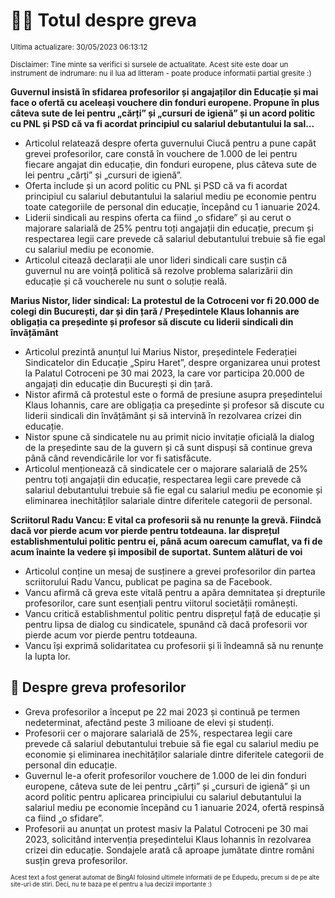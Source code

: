 # 👩‍🏫 Totul despre greva
<sub>Ultima actualizare: 30/05/2023 06:13:12</sub>

<sub>Disclaimer: Tine minte sa verifici si sursele de actualitate. Acest site este doar un instrument de indrumare: nu il lua ad litteram - poate produce informatii partial gresite :)</sub>

**Guvernul insistă în sfidarea profesorilor și angajaților din Educație și mai face o ofertă cu aceleași vouchere din fonduri europene. Propune în plus câteva sute de lei pentru „cărți” și „cursuri de igienă” și un acord politic cu PNL și PSD că va fi acordat principiul cu salariul debutantului la sal...**
- Articolul relatează despre oferta guvernului Ciucă pentru a pune capăt grevei profesorilor, care constă în vouchere de 1.000 de lei pentru fiecare angajat din educație, din fonduri europene, plus câteva sute de lei pentru „cărți” și „cursuri de igienă”.
- Oferta include și un acord politic cu PNL și PSD că va fi acordat principiul cu salariul debutantului la salariul mediu pe economie pentru toate categoriile de personal din educație, începând cu 1 ianuarie 2024.
- Liderii sindicali au respins oferta ca fiind „o sfidare” și au cerut o majorare salarială de 25% pentru toți angajații din educație, precum și respectarea legii care prevede că salariul debutantului trebuie să fie egal cu salariul mediu pe economie.
- Articolul citează declarații ale unor lideri sindicali care susțin că guvernul nu are voință politică să rezolve problema salarizării din educație și că voucherele nu sunt o soluție reală.

**Marius Nistor, lider sindical: La protestul de la Cotroceni vor fi 20.000 de colegi din București, dar și din țară / Președintele Klaus Iohannis are obligația ca președinte și profesor să discute cu liderii sindicali din învățământ**
- Articolul prezintă anunțul lui Marius Nistor, președintele Federației Sindicatelor din Educație „Spiru Haret”, despre organizarea unui protest la Palatul Cotroceni pe 30 mai 2023, la care vor participa 20.000 de angajați din educație din București și din țară.
- Nistor afirmă că protestul este o formă de presiune asupra președintelui Klaus Iohannis, care are obligația ca președinte și profesor să discute cu liderii sindicali din învățământ și să intervină în rezolvarea crizei din educație.
- Nistor spune că sindicatele nu au primit nicio invitație oficială la dialog de la președinte sau de la guvern și că sunt dispuși să continue greva până când revendicările lor vor fi satisfăcute.
- Articolul menționează că sindicatele cer o majorare salarială de 25% pentru toți angajații din educație, respectarea legii care prevede că salariul debutantului trebuie să fie egal cu salariul mediu pe economie și eliminarea inechităților salariale dintre diferitele categorii de personal.

**Scriitorul Radu Vancu: E vital ca profesorii să nu renunțe la grevă. Fiindcă dacă vor pierde acum vor pierde pentru totdeauna. Iar disprețul establishmentului politic pentru ei, până acum oarecum camuflat, va fi de acum înainte la vedere și imposibil de suportat. Suntem alături de voi**
- Articolul conține un mesaj de susținere a grevei profesorilor din partea scriitorului Radu Vancu, publicat pe pagina sa de Facebook.
- Vancu afirmă că greva este vitală pentru a apăra demnitatea și drepturile profesorilor, care sunt esențiali pentru viitorul societății românești.
- Vancu critică establishmentul politic pentru disprețul față de educație și pentru lipsa de dialog cu sindicatele, spunând că dacă profesorii vor pierde acum vor pierde pentru totdeauna.
- Vancu își exprimă solidaritatea cu profesorii și îi îndeamnă să nu renunțe la lupta lor.

## 🏫 Despre greva profesorilor
- Greva profesorilor a început pe 22 mai 2023 și continuă pe termen nedeterminat, afectând peste 3 milioane de elevi și studenți.
- Profesorii cer o majorare salarială de 25%, respectarea legii care prevede că salariul debutantului trebuie să fie egal cu salariul mediu pe economie și eliminarea inechităților salariale dintre diferitele categorii de personal din educație.
- Guvernul le-a oferit profesorilor vouchere de 1.000 de lei din fonduri europene, câteva sute de lei pentru „cărți” și „cursuri de igienă” și un acord politic pentru aplicarea principiului cu salariul debutantului la salariul mediu pe economie începând cu 1 ianuarie 2024, ofertă respinsă ca fiind „o sfidare”.
- Profesorii au anunțat un protest masiv la Palatul Cotroceni pe 30 mai 2023, solicitând intervenția președintelui Klaus Iohannis în rezolvarea crizei din educație. Sondajele arată că aproape jumătate dintre români susțin greva profesorilor.


<sub><sub>Acest text a fost generat automat de BingAI folosind ultimele informatii de pe Edupedu, precum si de pe alte site-uri de stiri. Deci, nu te baza pe el pentru a lua decizii importante :)</sub></sub>